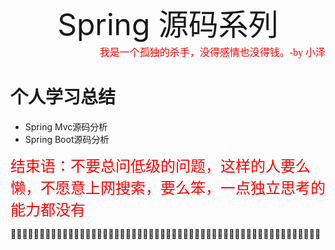 <div align='center' ><font size='70'>Spring 源码系列</font></div>
<div align='right' ><font face="楷体" color=red size=3>我是一个孤独的杀手，没得感情也没得钱。-by 小泽</font>  </div>


# 个人学习总结

- Spring Mvc源码分析
- Spring Boot源码分析

<font face="楷体" color=red size=5>结束语：不要总问低级的问题，这样的人要么懒，不愿意上网搜索，要么笨，一点独立思考的能力都没有</font>  

🙂🙂🙂🙂🙂🙂🙂🙂🙂🙂🙂🙂🙂🙂🙂🙂🙂🙂🙂🙂🙂🙂🙂🙂🙂🙂🙂🙂🙂🙂🙂🙂🙂🙂🙂🙂🙂🙂🙂🙂🙂🙂🙂🙂🙂🙂🙂🙂🙂🙂🙂🙂🙂🙂
